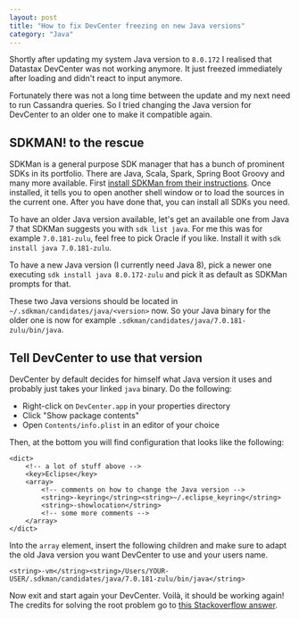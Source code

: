 ```yaml
---
layout: post
title: "How to fix DevCenter freezing on new Java versions"
category: "Java"
---
```


Shortly after updating my system Java version to `8.0.172` I realised that Datastax DevCenter was not working anymore. It just freezed immediately after loading and didn't react to input anymore.

Fortunately there was not a long time between the update and my next need to run Cassandra queries. So I tried changing the Java version for DevCenter to an older one to make it compatible again.

## SDKMAN! to the rescue

SDKMan is a general purpose SDK manager that has a bunch of prominent SDKs in its portfolio. There are Java, Scala, Spark, Spring Boot Groovy and many more available. First [install SDKMan from their instructions](https://sdkman.io/install). Once installed, it tells you to open another shell window or to load the sources in the current one. After you have done that, you can install all SDKs you need.

To have an older Java version available, let's get an available one from Java 7 that SDKMan suggests you with `sdk list java`. For me this was for example `7.0.181-zulu`, feel free to pick Oracle if you like. Install it with `sdk install java 7.0.181-zulu`.

To have a new Java version (I currently need Java 8), pick a newer one executing `sdk install java 8.0.172-zulu` and pick it as default as SDKMan prompts for that.

These two Java versions should be located in `~/.sdkman/candidates/java/<version>` now. So your Java binary for the older one is now for example `.sdkman/candidates/java/7.0.181-zulu/bin/java`.

## Tell DevCenter to use that version

DevCenter by default decides for himself what Java version it uses and probably just takes your linked `java` binary. Do the following:

* Right-click on `DevCenter.app` in your properties directory
* Click "Show package contents"
* Open `Contents/info.plist` in an editor of your choice

Then, at the bottom you will find configuration that looks like the following:

```
<dict>
    <!-- a lot of stuff above -->
    <key>Eclipse</key>
	<array>
        <!-- comments on how to change the Java version -->
        <string>-keyring</string><string>~/.eclipse_keyring</string>
		<string>-showlocation</string>
        <!-- some more comments -->
    </array>
</dict>
```

Into the `array` element, insert the following children and make sure to adapt the old Java version you want DevCenter to use and your users name.

```
<string>-vm</string><string>/Users/YOUR-USER/.sdkman/candidates/java/7.0.181-zulu/bin/java</string>
```

Now exit and start again your DevCenter. Voilà, it should be working again!
The credits for solving the root problem go to [this Stackoverflow answer](https://stackoverflow.com/a/49617513/5500928).
